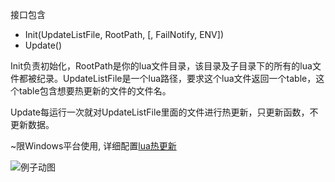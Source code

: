 接口包含
- Init(UpdateListFile, RootPath, [, FailNotify, ENV])
- Update()

Init负责初始化，RootPath是你的lua文件目录，该目录及子目录下的所有的lua文件都被纪录。UpdateListFile是一个lua路径，要求这个lua文件返回一个table，这个table包含想要热更新的文件的文件名。

Update每运行一次就对UpdateListFile里面的文件进行热更新，只更新函数，不更新数据。

~限Windows平台使用, 详细配置[lua热更新](https://asqbtcupid.github.io/hotupdte-implement/)





![例子动图](https://raw.githubusercontent.com/asqbtcupid/asqbtcupid.github.com/master/images/hotupdate-example.gif)
